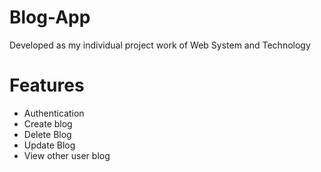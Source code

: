 # Blog-App
 Developed as my individual project work of Web System and Technology 

# Features 
- Authentication 
- Create blog
- Delete Blog
- Update Blog
- View other user blog

